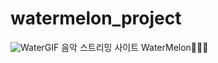 # watermelon_project
![WaterGIF](https://github.com/sseint/watermelon_project/assets/125279545/987cacdb-15cb-4a62-98b5-4b5b4bfd6c7a)
음악 스트리밍 사이트 WaterMelon🍉🍉🍉
